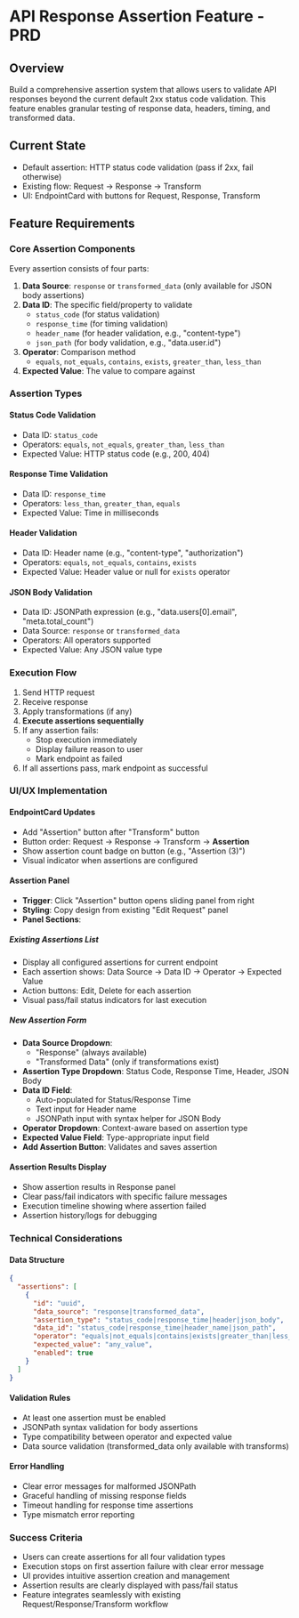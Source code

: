 # API Response Assertion Feature - PRD

## Overview
Build a comprehensive assertion system that allows users to validate API responses beyond the current default 2xx status code validation. This feature enables granular testing of response data, headers, timing, and transformed data.

## Current State
- Default assertion: HTTP status code validation (pass if 2xx, fail otherwise)
- Existing flow: Request → Response → Transform
- UI: EndpointCard with buttons for Request, Response, Transform

## Feature Requirements

### Core Assertion Components
Every assertion consists of four parts:
1. **Data Source**: `response` or `transformed_data` (only available for JSON body assertions)
2. **Data ID**: The specific field/property to validate
   - `status_code` (for status validation)
   - `response_time` (for timing validation)  
   - `header_name` (for header validation, e.g., "content-type")
   - `json_path` (for body validation, e.g., "data.user.id")
3. **Operator**: Comparison method
   - `equals`, `not_equals`, `contains`, `exists`, `greater_than`, `less_than`
4. **Expected Value**: The value to compare against

### Assertion Types

#### Status Code Validation
- Data ID: `status_code`
- Operators: `equals`, `not_equals`, `greater_than`, `less_than`
- Expected Value: HTTP status code (e.g., 200, 404)

#### Response Time Validation  
- Data ID: `response_time`
- Operators: `less_than`, `greater_than`, `equals`
- Expected Value: Time in milliseconds

#### Header Validation
- Data ID: Header name (e.g., "content-type", "authorization")
- Operators: `equals`, `not_equals`, `contains`, `exists`
- Expected Value: Header value or null for `exists` operator

#### JSON Body Validation
- Data ID: JSONPath expression (e.g., "data.users[0].email", "meta.total_count")
- Data Source: `response` or `transformed_data`
- Operators: All operators supported
- Expected Value: Any JSON value type

### Execution Flow
1. Send HTTP request
2. Receive response
3. Apply transformations (if any)
4. **Execute assertions sequentially**
5. If any assertion fails:
   - Stop execution immediately
   - Display failure reason to user
   - Mark endpoint as failed
6. If all assertions pass, mark endpoint as successful

### UI/UX Implementation

#### EndpointCard Updates
- Add "Assertion" button after "Transform" button
- Button order: Request → Response → Transform → **Assertion**
- Show assertion count badge on button (e.g., "Assertion (3)")
- Visual indicator when assertions are configured

#### Assertion Panel
- **Trigger**: Click "Assertion" button opens sliding panel from right
- **Styling**: Copy design from existing "Edit Request" panel
- **Panel Sections**:

##### Existing Assertions List
- Display all configured assertions for current endpoint
- Each assertion shows: Data Source → Data ID → Operator → Expected Value
- Action buttons: Edit, Delete for each assertion
- Visual pass/fail status indicators for last execution

##### New Assertion Form
- **Data Source Dropdown**: 
  - "Response" (always available)
  - "Transformed Data" (only if transformations exist)
- **Assertion Type Dropdown**: Status Code, Response Time, Header, JSON Body
- **Data ID Field**: 
  - Auto-populated for Status/Response Time
  - Text input for Header name
  - JSONPath input with syntax helper for JSON Body
- **Operator Dropdown**: Context-aware based on assertion type
- **Expected Value Field**: Type-appropriate input field
- **Add Assertion Button**: Validates and saves assertion

#### Assertion Results Display
- Show assertion results in Response panel
- Clear pass/fail indicators with specific failure messages
- Execution timeline showing where assertion failed
- Assertion history/logs for debugging

### Technical Considerations

#### Data Structure
```json
{
  "assertions": [
    {
      "id": "uuid",
      "data_source": "response|transformed_data",
      "assertion_type": "status_code|response_time|header|json_body",
      "data_id": "status_code|response_time|header_name|json_path",
      "operator": "equals|not_equals|contains|exists|greater_than|less_than",
      "expected_value": "any_value",
      "enabled": true
    }
  ]
}
```

#### Validation Rules
- At least one assertion must be enabled
- JSONPath syntax validation for body assertions
- Type compatibility between operator and expected value
- Data source validation (transformed_data only available with transforms)

#### Error Handling
- Clear error messages for malformed JSONPath
- Graceful handling of missing response fields
- Timeout handling for response time assertions
- Type mismatch error reporting

### Success Criteria
- Users can create assertions for all four validation types
- Execution stops on first assertion failure with clear error message
- UI provides intuitive assertion creation and management
- Assertion results are clearly displayed with pass/fail status
- Feature integrates seamlessly with existing Request/Response/Transform workflow